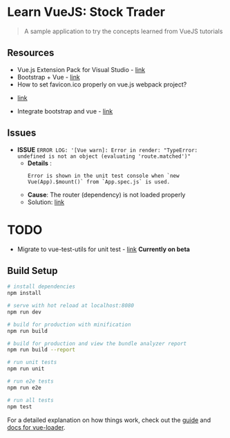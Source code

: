 # Learn VueJS: Stock Trader

> A sample application to try the concepts learned from  VueJS tutorials

## Resources

* Vue.js Extension Pack for Visual Studio - [link](https://marketplace.visualstudio.com/items?itemName=mubaidr.vuejs-extension-pack)
* Bootstrap + Vue - [link](https://bootstrap-vue.js.org/)
* How to set favicon.ico properly on vue.js webpack project?
 - [link](https://stackoverflow.com/questions/40190524/how-to-set-favicon-ico-properly-on-vue-js-webpack-project)
* Integrate bootstrap and vue - [link](https://github.com/bootstrap-vue/bootstrap-vue/issues/145)

## Issues
- **ISSUE** `ERROR LOG: '[Vue warn]: Error in render: "TypeError: undefined is not an object (evaluating 'route.matched')"`
    - **Details** : 
        ```
        Error is shown in the unit test console when `new Vue(App).$mount()` from `App.spec.js` is used.
        ```
    - **Cause**: The router (dependency) is not loaded properly
    - Solution: [link](https://github.com/vuejs-templates/webpack/issues/709)

# TODO
- Migrate to vue-test-utils for unit test - [link](https://github.com/vuejs/vue-test-utils) **Currently on beta**

## Build Setup

``` bash
# install dependencies
npm install

# serve with hot reload at localhost:8080
npm run dev

# build for production with minification
npm run build

# build for production and view the bundle analyzer report
npm run build --report

# run unit tests
npm run unit

# run e2e tests
npm run e2e

# run all tests
npm test
```

For a detailed explanation on how things work, check out the [guide](http://vuejs-templates.github.io/webpack/) and [docs for vue-loader](http://vuejs.github.io/vue-loader).
